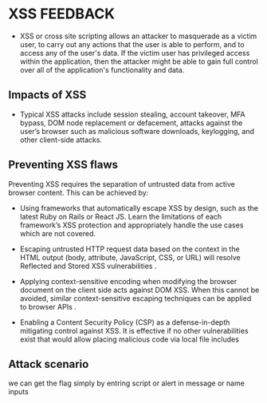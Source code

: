 # XSS FEEDBACK

- XSS or cross site scripting  allows an attacker to masquerade as a victim user, to carry out any actions that the user is able to perform, and to access any of the user's data. If the victim user has privileged access within the application, then the attacker might be able to gain full control over all of the application's functionality and data.

## Impacts of XSS 

- Typical XSS attacks include session stealing, account takeover, MFA bypass, DOM node replacement or defacement, attacks against the user’s browser such as malicious software downloads, keylogging, and other client-side attacks.


## Preventing XSS flaws 

Preventing XSS requires the separation of untrusted data from active browser content. This can be achieved by:

- Using frameworks that automatically escape XSS by design, such as the latest Ruby on Rails or React JS. Learn the limitations of each framework’s XSS protection and appropriately handle the use cases which are not covered.

- Escaping untrusted HTTP request data based on the context in the HTML output (body, attribute, JavaScript, CSS, or URL) will resolve Reflected and Stored XSS vulnerabilities .

- Applying context-sensitive encoding when modifying the browser document on the client side acts against DOM XSS. When this cannot be avoided, similar context-sensitive escaping techniques can be applied to browser APIs .

- Enabling a Content Security Policy (CSP) as a defense-in-depth mitigating control against XSS. It is effective if no other vulnerabilities exist that would allow placing malicious code via local file includes

## Attack scenario 

we can get the flag simply by entring script or alert in message or name inputs


